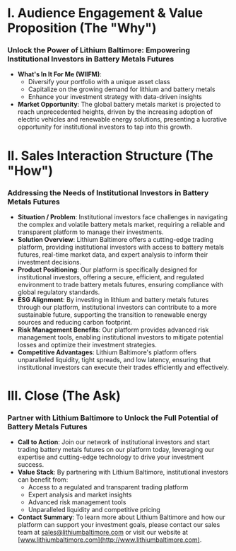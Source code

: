 # I. Audience Engagement & Value Proposition (The "Why")
### Unlock the Power of Lithium Baltimore: Empowering Institutional Investors in Battery Metals Futures
- **What's In It For Me (WIIFM)**:
  * Diversify your portfolio with a unique asset class
  * Capitalize on the growing demand for lithium and battery metals
  * Enhance your investment strategy with data-driven insights
- **Market Opportunity**: The global battery metals market is projected to reach unprecedented heights, driven by the increasing adoption of electric vehicles and renewable energy solutions, presenting a lucrative opportunity for institutional investors to tap into this growth.

# II. Sales Interaction Structure (The "How")
### Addressing the Needs of Institutional Investors in Battery Metals Futures
- **Situation / Problem**: Institutional investors face challenges in navigating the complex and volatile battery metals market, requiring a reliable and transparent platform to manage their investments.
- **Solution Overview**: Lithium Baltimore offers a cutting-edge trading platform, providing institutional investors with access to battery metals futures, real-time market data, and expert analysis to inform their investment decisions.
- **Product Positioning**: Our platform is specifically designed for institutional investors, offering a secure, efficient, and regulated environment to trade battery metals futures, ensuring compliance with global regulatory standards.
- **ESG Alignment**: By investing in lithium and battery metals futures through our platform, institutional investors can contribute to a more sustainable future, supporting the transition to renewable energy sources and reducing carbon footprint.
- **Risk Management Benefits**: Our platform provides advanced risk management tools, enabling institutional investors to mitigate potential losses and optimize their investment strategies.
- **Competitive Advantages**: Lithium Baltimore's platform offers unparalleled liquidity, tight spreads, and low latency, ensuring that institutional investors can execute their trades efficiently and effectively.

# III. Close (The Ask)
### Partner with Lithium Baltimore to Unlock the Full Potential of Battery Metals Futures
- **Call to Action**: Join our network of institutional investors and start trading battery metals futures on our platform today, leveraging our expertise and cutting-edge technology to drive your investment success.
- **Value Stack**: By partnering with Lithium Baltimore, institutional investors can benefit from:
  * Access to a regulated and transparent trading platform
  * Expert analysis and market insights
  * Advanced risk management tools
  * Unparalleled liquidity and competitive pricing
- **Contact Summary**: To learn more about Lithium Baltimore and how our platform can support your investment goals, please contact our sales team at [sales@lithiumbaltimore.com](mailto:sales@lithiumbaltimore.com) or visit our website at [www.lithiumbaltimore.com](http://www.lithiumbaltimore.com).